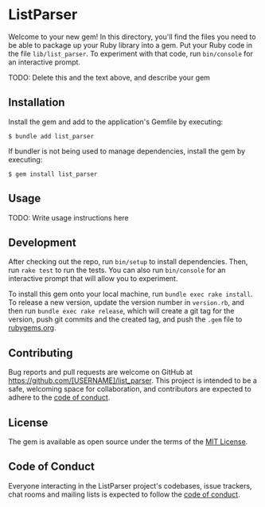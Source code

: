 # ListParser

Welcome to your new gem! In this directory, you'll find the files you need to be able to package up your Ruby library into a gem. Put your Ruby code in the file `lib/list_parser`. To experiment with that code, run `bin/console` for an interactive prompt.

TODO: Delete this and the text above, and describe your gem

## Installation

Install the gem and add to the application's Gemfile by executing:

    $ bundle add list_parser

If bundler is not being used to manage dependencies, install the gem by executing:

    $ gem install list_parser

## Usage

TODO: Write usage instructions here

## Development

After checking out the repo, run `bin/setup` to install dependencies. Then, run `rake test` to run the tests. You can also run `bin/console` for an interactive prompt that will allow you to experiment.

To install this gem onto your local machine, run `bundle exec rake install`. To release a new version, update the version number in `version.rb`, and then run `bundle exec rake release`, which will create a git tag for the version, push git commits and the created tag, and push the `.gem` file to [rubygems.org](https://rubygems.org).

## Contributing

Bug reports and pull requests are welcome on GitHub at https://github.com/[USERNAME]/list_parser. This project is intended to be a safe, welcoming space for collaboration, and contributors are expected to adhere to the [code of conduct](https://github.com/[USERNAME]/list_parser/blob/main/CODE_OF_CONDUCT.md).

## License

The gem is available as open source under the terms of the [MIT License](https://opensource.org/licenses/MIT).

## Code of Conduct

Everyone interacting in the ListParser project's codebases, issue trackers, chat rooms and mailing lists is expected to follow the [code of conduct](https://github.com/[USERNAME]/list_parser/blob/main/CODE_OF_CONDUCT.md).
